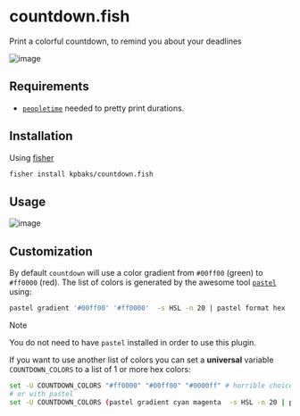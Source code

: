 # countdown.fish
Print a colorful countdown, to remind you about your deadlines

![image](https://github.com/kpbaks/countdown.fish/assets/57013304/04de8edb-77cd-4557-b5f4-1de40e27c411)

## Requirements


<!-- todo: install automatically on install if not already -->

- [`peopletime`](https://github.com/kpbaks/peopletime) needed to pretty print durations.

## Installation

Using [fisher](https://github.com/jorgebucaran/fisher)

```sh
fisher install kpbaks/countdown.fish
```

## Usage

![image](https://github.com/kpbaks/countdown.fish/assets/57013304/0334a781-6baa-47b1-96cb-dfb191ce4bb9)

## Customization

By default `countdown` will use a color gradient from `#00ff00` (green) to `#ff0000` (red). The list of colors
is generated by the awesome tool [`pastel`](https://github.com/sharkdp/pastel) using:

```sh
pastel gradient '#00ff00' '#ff0000'  -s HSL -n 20 | pastel format hex
```

> [!NOTE]
> You do not need to have `pastel` installed in order to use this plugin.

If you want to use another list of colors you can set a **universal** variable `COUNTDOWN_COLORS` to a list of 
1 or more hex colors:

```sh
set -U COUNTDOWN_COLORS "#ff0000" "#00ff00" "#0000ff" # horrible choice of colors, btw
# or with pastel
set -U COUNTDOWN_COLORS (pastel gradient cyan magenta  -s HSL -n 20 | pastel format hex)
```
